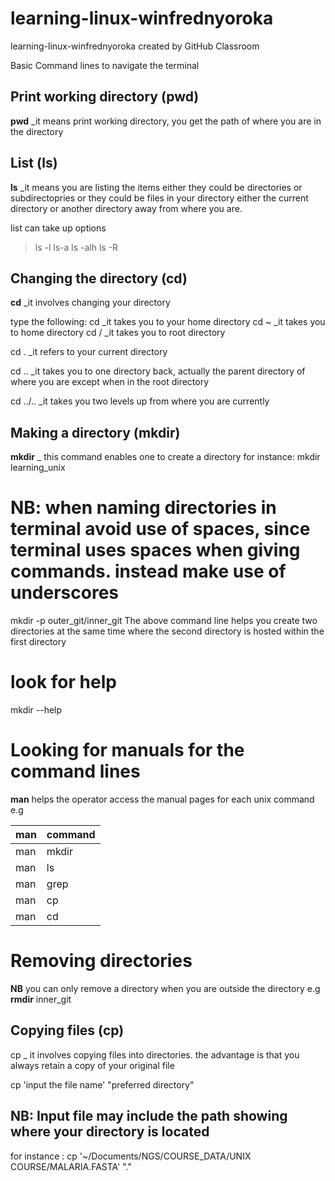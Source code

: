 # learning-linux-winfrednyoroka
learning-linux-winfrednyoroka created by GitHub Classroom

Basic Command lines to navigate the terminal


## Print working directory (pwd)

**pwd** _it means print working directory, you get the path of where you are in the directory


## List (ls)
**ls** _it means you are listing the items either they could be directories or subdirectopries or they could be files in your directory either the current directory or another directory away from where you are.

list can take up options
> ls -l
> ls-a
> ls -alh
> ls -R
## Changing the directory (cd)

**cd** _it involves changing your directory 

type the following:
cd  _it takes you to your home directory
cd ~ _it takes you to home directory
cd / _it takes you to root directory

cd . _it refers to your current directory

cd .. _it takes you to one directory back, actually the parent directory of where you are except when in the root directory


cd ../.. _it takes you two levels up from where you are currently

## Making a directory (mkdir)
**mkdir** _ this command enables one to create a directory
for instance: mkdir learning_unix
# NB: when naming directories in terminal avoid use of spaces, since terminal uses spaces when giving commands. instead make use of underscores

mkdir -p outer_git/inner_git
The above command line helps you create two directories at the same time where the second directory is hosted within the first directory
# look for help
mkdir --help

# Looking for manuals for the command lines

__man__ helps the operator access the manual pages for each unix command 
e.g

man   | command
------- | ------
man | mkdir
man  | ls
man | grep
man | cp
man | cd

# Removing directories
__NB__ you can only remove a directory when you are outside the directory
e.g **rmdir** inner_git

## Copying files (cp)

cp _ it involves copying files into directories. the advantage is that you always retain a copy of your original file

cp 'input the file name' "preferred directory"
## NB: Input file may include the path showing where your directory is located
for instance : cp '~/Documents/NGS/COURSE_DATA/UNIX COURSE/MALARIA.FASTA' "."
